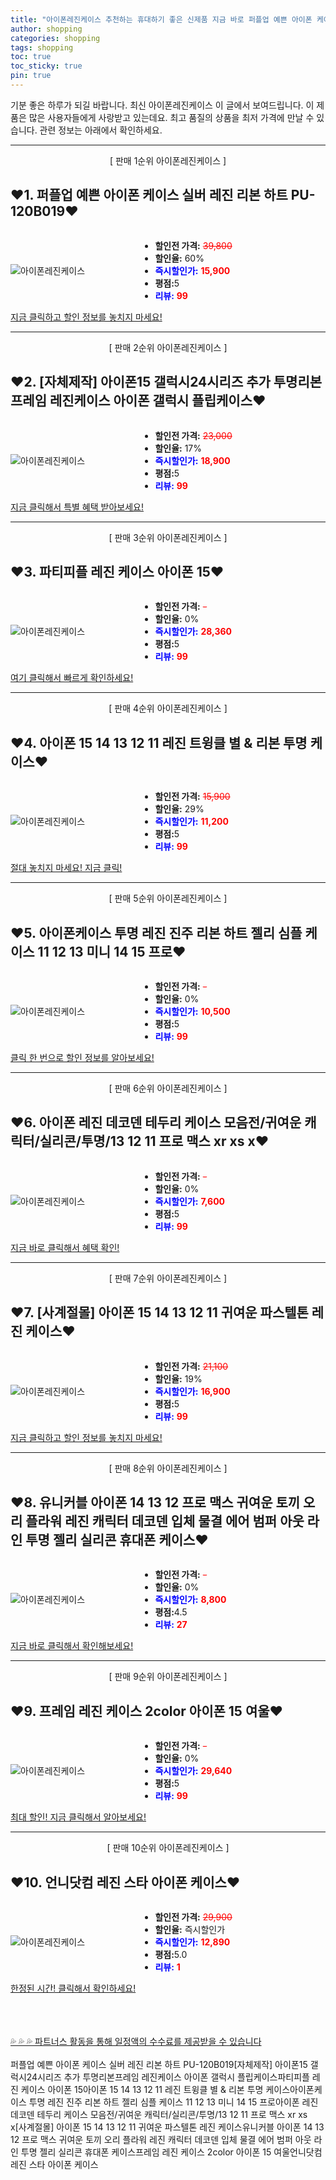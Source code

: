 ```yaml
---
title: "아이폰레진케이스 추천하는 휴대하기 좋은 신제품 지금 바로 퍼플업 예쁜 아이폰 케이스 실버"
author: shopping
categories: shopping
tags: shopping
toc: true
toc_sticky: true
pin: true
---
```

기분 좋은 하루가 되길 바랍니다. 최신 아이폰레진케이스 이 글에서 보여드립니다. 이 제품은 많은 사용자들에게 사랑받고 있는데요. 최고 품질의 상품을 최저 가격에 만날 수 있습니다. 관련 정보는 아래에서 확인하세요.

---
<p class="toplist" style="margin: 0 auto; display: block; width: fit-content;">[ 판매 1순위 아이폰레진케이스 ]</p>

<h2><strong>❤️1. 퍼플업 예쁜 아이폰 케이스 실버 레진 리본 하트 PU-120B019❤️</strong></h2>

<div style="display: flex; align-items: center;">
    <div style="flex: 0.4;">
        <img src="https://thumbnail6.coupangcdn.com/thumbnails/remote/230x230ex/image/vendor_inventory/4d34/9bc331e68ef0a88ed66b59678e385764b51248cf2a7411e140ef695df4fe.jpg" alt="아이폰레진케이스" style="max-width: 100%;">
    </div>
    <div style="flex: 0.6; margin-left: 10px;">
        <ul>
            <li><strong>할인전 가격:</strong> <del style="color: red;">39,800</del></li>
            <li><strong>할인율:</strong> 60%</li>
            <li><span style='color:blue'><strong>즉시할인가:</strong></span> <span style='color:red'><strong>15,900</strong></span></li>
            <li><strong>평점:</strong>5</li>
            <li><span style='color:blue'><strong>리뷰:</strong></span> <span style='color:red'><strong>99</strong></span></li>
        </ul>
    </div>
</div>
<div class="center">
    <a href="https://William4Davisa.github.io?lptag=AF9450613&subid=githubio&pageKey=8190174358&traceid=V0-153&itemId=23436084644&vendorItemId=90462981363" class="myButton">
        지금 클릭하고 할인 정보를 놓치지 마세요!
    </a>
</div>


---
<p class="toplist" style="margin: 0 auto; display: block; width: fit-content;">[ 판매 2순위 아이폰레진케이스 ]</p>

<h2><strong>❤️2. [자체제작] 아이폰15 갤럭시24시리즈 추가 투명리본프레임 레진케이스 아이폰 갤럭시 플립케이스❤️</strong></h2>

<div style="display: flex; align-items: center;">
    <div style="flex: 0.4;">
        <img src="https://thumbnail9.coupangcdn.com/thumbnails/remote/230x230ex/image/vendor_inventory/2b4e/9637b3e06e0a494ad4dc4cc91adb1006a8ed6c8bfc29951f187532642942.jpg" alt="아이폰레진케이스" style="max-width: 100%;">
    </div>
    <div style="flex: 0.6; margin-left: 10px;">
        <ul>
            <li><strong>할인전 가격:</strong> <del style="color: red;">23,000</del></li>
            <li><strong>할인율:</strong> 17%</li>
            <li><span style='color:blue'><strong>즉시할인가:</strong></span> <span style='color:red'><strong>18,900</strong></span></li>
            <li><strong>평점:</strong>5</li>
            <li><span style='color:blue'><strong>리뷰:</strong></span> <span style='color:red'><strong>99</strong></span></li>
        </ul>
    </div>
</div>
<div class="center">
    <a href="https://William4Davisa.github.io?lptag=AF9450613&subid=githubio&pageKey=7839797336&traceid=V0-153&itemId=21339141784&vendorItemId=88397580238" class="myButton">
        지금 클릭해서 특별 혜택 받아보세요!
    </a>
</div>


---
<p class="toplist" style="margin: 0 auto; display: block; width: fit-content;">[ 판매 3순위 아이폰레진케이스 ]</p>

<h2><strong>❤️3. 파티피플 레진 케이스 아이폰 15❤️</strong></h2>

<div style="display: flex; align-items: center;">
    <div style="flex: 0.4;">
        <img src="https://thumbnail9.coupangcdn.com/thumbnails/remote/230x230ex/image/vendor_inventory/f4d0/7a89863c7d467583ddc8a1704d2ee92363119e093c9d904f50a34bffeaef.jpeg" alt="아이폰레진케이스" style="max-width: 100%;">
    </div>
    <div style="flex: 0.6; margin-left: 10px;">
        <ul>
            <li><strong>할인전 가격:</strong> <del style="color: red;">-</del></li>
            <li><strong>할인율:</strong> 0%</li>
            <li><span style='color:blue'><strong>즉시할인가:</strong></span> <span style='color:red'><strong>28,360</strong></span></li>
            <li><strong>평점:</strong>5</li>
            <li><span style='color:blue'><strong>리뷰:</strong></span> <span style='color:red'><strong>99</strong></span></li>
        </ul>
    </div>
</div>
<div class="center">
    <a href="https://William4Davisa.github.io?lptag=AF9450613&subid=githubio&pageKey=8080539223&traceid=V0-153&itemId=22784029264&vendorItemId=89819073150" class="myButton">
        여기 클릭해서 빠르게 확인하세요!
    </a>
</div>


---
<p class="toplist" style="margin: 0 auto; display: block; width: fit-content;">[ 판매 4순위 아이폰레진케이스 ]</p>

<h2><strong>❤️4. 아이폰 15 14 13 12 11 레진 트윙클 별 & 리본 투명 케이스❤️</strong></h2>

<div style="display: flex; align-items: center;">
    <div style="flex: 0.4;">
        <img src="https://thumbnail8.coupangcdn.com/thumbnails/remote/230x230ex/image/vendor_inventory/0fe5/2325f16f050e4a5725dcaf34b852d8df35a5e4cc10330d33b7209785e0cf.jpg" alt="아이폰레진케이스" style="max-width: 100%;">
    </div>
    <div style="flex: 0.6; margin-left: 10px;">
        <ul>
            <li><strong>할인전 가격:</strong> <del style="color: red;">15,900</del></li>
            <li><strong>할인율:</strong> 29%</li>
            <li><span style='color:blue'><strong>즉시할인가:</strong></span> <span style='color:red'><strong>11,200</strong></span></li>
            <li><strong>평점:</strong>5</li>
            <li><span style='color:blue'><strong>리뷰:</strong></span> <span style='color:red'><strong>99</strong></span></li>
        </ul>
    </div>
</div>
<div class="center">
    <a href="https://William4Davisa.github.io?lptag=AF9450613&subid=githubio&pageKey=8007951796&traceid=V0-153&itemId=22330880872&vendorItemId=89376193084" class="myButton">
        절대 놓치지 마세요! 지금 클릭!
    </a>
</div>


---
<p class="toplist" style="margin: 0 auto; display: block; width: fit-content;">[ 판매 5순위 아이폰레진케이스 ]</p>

<h2><strong>❤️5. 아이폰케이스 투명 레진 진주 리본 하트 젤리 심플 케이스 11 12 13 미니 14 15 프로❤️</strong></h2>

<div style="display: flex; align-items: center;">
    <div style="flex: 0.4;">
        <img src="https://thumbnail7.coupangcdn.com/thumbnails/remote/230x230ex/image/vendor_inventory/2029/dee798bfdbfb72684bdf04552e7eb2e540848317891d3d6a7cc420ac54ad.jpeg" alt="아이폰레진케이스" style="max-width: 100%;">
    </div>
    <div style="flex: 0.6; margin-left: 10px;">
        <ul>
            <li><strong>할인전 가격:</strong> <del style="color: red;">-</del></li>
            <li><strong>할인율:</strong> 0%</li>
            <li><span style='color:blue'><strong>즉시할인가:</strong></span> <span style='color:red'><strong>10,500</strong></span></li>
            <li><strong>평점:</strong>5</li>
            <li><span style='color:blue'><strong>리뷰:</strong></span> <span style='color:red'><strong>99</strong></span></li>
        </ul>
    </div>
</div>
<div class="center">
    <a href="https://William4Davisa.github.io?lptag=AF9450613&subid=githubio&pageKey=8011306483&traceid=V0-153&itemId=22351444841&vendorItemId=89396558003" class="myButton">
        클릭 한 번으로 할인 정보를 알아보세요!
    </a>
</div>


---
<p class="toplist" style="margin: 0 auto; display: block; width: fit-content;">[ 판매 6순위 아이폰레진케이스 ]</p>

<h2><strong>❤️6. 아이폰 레진 데코덴 테두리 케이스 모음전/귀여운 캐릭터/실리콘/투명/13 12 11 프로 맥스 xr xs x❤️</strong></h2>

<div style="display: flex; align-items: center;">
    <div style="flex: 0.4;">
        <img src="https://thumbnail6.coupangcdn.com/thumbnails/remote/230x230ex/image/vendor_inventory/3796/e00eb10192880906c305f116415b7ead7f1cc4c8d22b25d18bd2a94d4fed.jpg" alt="아이폰레진케이스" style="max-width: 100%;">
    </div>
    <div style="flex: 0.6; margin-left: 10px;">
        <ul>
            <li><strong>할인전 가격:</strong> <del style="color: red;">-</del></li>
            <li><strong>할인율:</strong> 0%</li>
            <li><span style='color:blue'><strong>즉시할인가:</strong></span> <span style='color:red'><strong>7,600</strong></span></li>
            <li><strong>평점:</strong>5</li>
            <li><span style='color:blue'><strong>리뷰:</strong></span> <span style='color:red'><strong>99</strong></span></li>
        </ul>
    </div>
</div>
<div class="center">
    <a href="https://William4Davisa.github.io?lptag=AF9450613&subid=githubio&pageKey=6604123139&traceid=V0-153&itemId=14947983907&vendorItemId=82171343211" class="myButton">
        지금 바로 클릭해서 혜택 확인!
    </a>
</div>


---
<p class="toplist" style="margin: 0 auto; display: block; width: fit-content;">[ 판매 7순위 아이폰레진케이스 ]</p>

<h2><strong>❤️7. [사계절몰] 아이폰 15 14 13 12 11 귀여운 파스텔톤 레진 케이스❤️</strong></h2>

<div style="display: flex; align-items: center;">
    <div style="flex: 0.4;">
        <img src="https://thumbnail8.coupangcdn.com/thumbnails/remote/230x230ex/image/vendor_inventory/d238/0ad523a275b6787743e35b215eb5daba298bb1c3206d7ec717235f1c062b.jpg" alt="아이폰레진케이스" style="max-width: 100%;">
    </div>
    <div style="flex: 0.6; margin-left: 10px;">
        <ul>
            <li><strong>할인전 가격:</strong> <del style="color: red;">21,100</del></li>
            <li><strong>할인율:</strong> 19%</li>
            <li><span style='color:blue'><strong>즉시할인가:</strong></span> <span style='color:red'><strong>16,900</strong></span></li>
            <li><strong>평점:</strong>5</li>
            <li><span style='color:blue'><strong>리뷰:</strong></span> <span style='color:red'><strong>99</strong></span></li>
        </ul>
    </div>
</div>
<div class="center">
    <a href="https://William4Davisa.github.io?lptag=AF9450613&subid=githubio&pageKey=7798863342&traceid=V0-153&itemId=21116859785&vendorItemId=88178683637" class="myButton">
        지금 클릭하고 할인 정보를 놓치지 마세요!
    </a>
</div>


---
<p class="toplist" style="margin: 0 auto; display: block; width: fit-content;">[ 판매 8순위 아이폰레진케이스 ]</p>

<h2><strong>❤️8. 유니커블 아이폰 14 13 12 프로 맥스 귀여운 토끼 오리 플라워 레진 캐릭터 데코덴 입체 물결 에어 범퍼 아웃 라인 투명 젤리 실리콘 휴대폰 케이스❤️</strong></h2>

<div style="display: flex; align-items: center;">
    <div style="flex: 0.4;">
        <img src="https://thumbnail8.coupangcdn.com/thumbnails/remote/230x230ex/image/vendor_inventory/033f/24827256d1cac0c1bdd10599bb00625d601381438a1b7b3bac44f81fc9ee.jpg" alt="아이폰레진케이스" style="max-width: 100%;">
    </div>
    <div style="flex: 0.6; margin-left: 10px;">
        <ul>
            <li><strong>할인전 가격:</strong> <del style="color: red;">-</del></li>
            <li><strong>할인율:</strong> 0%</li>
            <li><span style='color:blue'><strong>즉시할인가:</strong></span> <span style='color:red'><strong>8,800</strong></span></li>
            <li><strong>평점:</strong>4.5</li>
            <li><span style='color:blue'><strong>리뷰:</strong></span> <span style='color:red'><strong>27</strong></span></li>
        </ul>
    </div>
</div>
<div class="center">
    <a href="https://William4Davisa.github.io?lptag=AF9450613&subid=githubio&pageKey=7355330027&traceid=V0-153&itemId=19017773284&vendorItemId=86142278939" class="myButton">
        지금 바로 클릭해서 확인해보세요!
    </a>
</div>


---
<p class="toplist" style="margin: 0 auto; display: block; width: fit-content;">[ 판매 9순위 아이폰레진케이스 ]</p>

<h2><strong>❤️9. 프레임 레진 케이스 2color 아이폰 15 여울❤️</strong></h2>

<div style="display: flex; align-items: center;">
    <div style="flex: 0.4;">
        <img src="https://thumbnail6.coupangcdn.com/thumbnails/remote/230x230ex/image/vendor_inventory/ebba/731abcd3e867dc203cee536fddf6d5bcf133418cf31ea58879bb8e6c66a7.jpeg" alt="아이폰레진케이스" style="max-width: 100%;">
    </div>
    <div style="flex: 0.6; margin-left: 10px;">
        <ul>
            <li><strong>할인전 가격:</strong> <del style="color: red;">-</del></li>
            <li><strong>할인율:</strong> 0%</li>
            <li><span style='color:blue'><strong>즉시할인가:</strong></span> <span style='color:red'><strong>29,640</strong></span></li>
            <li><strong>평점:</strong>5</li>
            <li><span style='color:blue'><strong>리뷰:</strong></span> <span style='color:red'><strong>99</strong></span></li>
        </ul>
    </div>
</div>
<div class="center">
    <a href="https://William4Davisa.github.io?lptag=AF9450613&subid=githubio&pageKey=8080538772&traceid=V0-153&itemId=22784026635&vendorItemId=89819069476" class="myButton">
        최대 할인! 지금 클릭해서 알아보세요!
    </a>
</div>


---
<p class="toplist" style="margin: 0 auto; display: block; width: fit-content;">[ 판매 10순위 아이폰레진케이스 ]</p>

<h2><strong>❤️10. 언니닷컴 레진 스타 아이폰 케이스❤️</strong></h2>

<div style="display: flex; align-items: center;">
    <div style="flex: 0.4;">
        <img src="https://thumbnail10.coupangcdn.com/thumbnails/remote/230x230ex/image/vendor_inventory/72eb/31f8957ad74e79fa193635548d6afa41a106f1086d2c03bbca7b4b95430f.jpg" alt="아이폰레진케이스" style="max-width: 100%;">
    </div>
    <div style="flex: 0.6; margin-left: 10px;">
        <ul>
            <li><strong>할인전 가격:</strong> <del style="color: red;">29,900</del></li>
            <li><strong>할인율:</strong> 즉시할인가</li>
            <li><span style='color:blue'><strong>즉시할인가:</strong></span> <span style='color:red'><strong>12,890</strong></span></li>
            <li><strong>평점:</strong>5.0</li>
            <li><span style='color:blue'><strong>리뷰:</strong></span> <span style='color:red'><strong>1</strong></span></li>
        </ul>
    </div>
</div>
<div class="center">
    <a href="https://William4Davisa.github.io?lptag=AF9450613&subid=githubio&pageKey=7572098538&traceid=V0-153&itemId=19971837032&vendorItemId=87070327427" class="myButton">
        한정된 시간! 클릭해서 확인하세요!
    </a>
</div>

<br><br><br>[💦 💦 💦 파트너스 활동을 통해 일정액의 수수료를 제공받을 수 있습니다](https://link.coupang.com/a/bcpT2c)<br><br>퍼플업 예쁜 아이폰 케이스 실버 레진 리본 하트 PU-120B019[자체제작] 아이폰15 갤럭시24시리즈 추가 투명리본프레임 레진케이스 아이폰 갤럭시 플립케이스파티피플 레진 케이스 아이폰 15아이폰 15 14 13 12 11 레진 트윙클 별 & 리본 투명 케이스아이폰케이스 투명 레진 진주 리본 하트 젤리 심플 케이스 11 12 13 미니 14 15 프로아이폰 레진 데코덴 테두리 케이스 모음전/귀여운 캐릭터/실리콘/투명/13 12 11 프로 맥스 xr xs x[사계절몰] 아이폰 15 14 13 12 11 귀여운 파스텔톤 레진 케이스유니커블 아이폰 14 13 12 프로 맥스 귀여운 토끼 오리 플라워 레진 캐릭터 데코덴 입체 물결 에어 범퍼 아웃 라인 투명 젤리 실리콘 휴대폰 케이스프레임 레진 케이스 2color 아이폰 15 여울언니닷컴 레진 스타 아이폰 케이스
